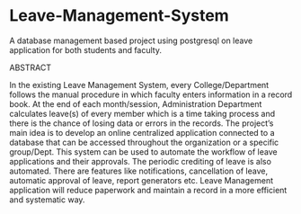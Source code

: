 # Leave-Management-System
A database management based project using postgresql on leave application for both students and faculty.

ABSTRACT

In the existing Leave Management System, every College/Department follows the manual
procedure in which faculty enters information in a record book. At the end of each
month/session, Administration Department calculates leave(s) of every member which is a time
taking process and there is the chance of losing data or errors in the records.
The project’s main idea is to develop an online centralized application connected to a database
that can be accessed throughout the organization or a specific group/Dept. This system can be
used to automate the workflow of leave applications and their approvals. The periodic crediting
of leave is also automated. There are features like notifications, cancellation of leave, automatic
approval of leave, report generators etc. Leave Management application will reduce paperwork
and maintain a record in a more efficient and systematic way.
